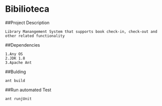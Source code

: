 # Bibilioteca

##Project Description

    Library Manangement System that supports book check-in, check-out and other related functionality

##Dependencies

    1.Any OS
    2.JDK 1.8
    3.Apache Ant

##Bulding

    ant build

##Run automated Test

    ant runjUnit
